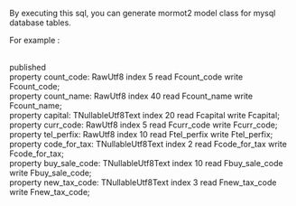 By executing this sql, you can generate mormot2 model class for mysql database tables.

For example :

<br> published
  <br> property count_code: RawUtf8 index 5 read Fcount_code write Fcount_code;
  <br> property count_name: RawUtf8 index 40 read Fcount_name write Fcount_name;
  <br> property capital: TNullableUtf8Text index 20 read Fcapital write Fcapital;
  <br> property curr_code: RawUtf8 index 5 read Fcurr_code write Fcurr_code;
  <br> property tel_perfix: RawUtf8 index 10 read Ftel_perfix write Ftel_perfix;
  <br> property code_for_tax: TNullableUtf8Text index 2 read Fcode_for_tax write Fcode_for_tax;
  <br> property buy_sale_code: TNullableUtf8Text index 10 read Fbuy_sale_code write Fbuy_sale_code;
  <br> property new_tax_code: TNullableUtf8Text index 3 read Fnew_tax_code write Fnew_tax_code;

